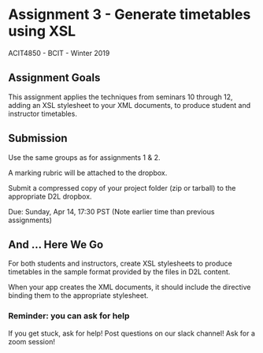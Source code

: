# Assignment 3 - Generate timetables using XSL
ACIT4850 - BCIT - Winter 2019

## Assignment Goals

This assignment applies the techniques from seminars 10 through 12,
adding an XSL stylesheet to your XML documents, to produce student and
instructor timetables.

## Submission

Use the same groups as for assignments 1 & 2.

A marking rubric will be attached to the dropbox.

Submit a compressed copy of your project folder (zip or tarball) to the appropriate D2L dropbox.

Due: Sunday, Apr 14, 17:30 PST (Note earlier time than previous assignments)

## And ... Here We Go

For both students and instructors, create XSL stylesheets to produce
timetables in the sample format provided by the files in D2L content.

When your app creates the XML documents, it should include
the directive binding them to the appropriate stylesheet.

### Reminder: you can ask for help

If you get stuck, ask for help! Post questions on our slack channel! Ask for a zoom session!
